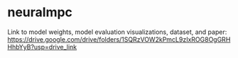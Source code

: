 # neuralmpc

Link to model weights, model evaluation visualizations, dataset, and paper: https://drive.google.com/drive/folders/1SQRzVOW2kPmcL9zIxROG8OgGRHHhbYyB?usp=drive_link
